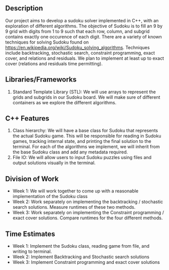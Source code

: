 ## Description

Our project aims to develop a sudoku solver implemented in C++, with an exploration of different algorithms. The objective of Sudoku is to fill an 9 by 9 grid with digits from 1 to 9 such that each row, column, and subgrid contains exactly one occurence of each digit. There are a variety of known techniques for solving Sudoku found on https://en.wikipedia.org/wiki/Sudoku_solving_algorithms. Techniques include backtracking, stochastic search, constraint programming, exact cover, and relations and residuals. We plan to implement at least up to exact cover (relations and residuals time permitting).

## Libraries/Frameworks
1. Standard Template Library (STL): We will use arrays to represent the grids and subgrids in our Sudoku board. We will make sure of different containers as we explore the different algorithms.

## C++ Features
1. Class hierarchy: We will have a base class for Sudoku that represents the actual Sudoku game. This will be responsible for reading in Sudoku games, tracking internal state, and printing the final solution to the terminal. For each of the algorithms we implement, we will inherit from the base Sudoku class and add any metadata required.
2. File IO: We will allow users to input Sudoku puzzles using files and output solutions visually in the terminal.


## Division of Work
- Week 1: We will work together to come up with a reasonable implementation of the Sudoku class
- Week 2: Work separately on implementing the backtracking / stochastic search solutions. Measure runtimes of these two methods.
- Week 3: Work separately on implementing the Constraint programming / exact cover solutions. Compare runtimes for the four different methods.

## Time Estimates
- Week 1: Implement the Sudoku class, reading game from file, and writing to terminal.
- Week 2: Implement Backtracking and Stochastic search solutions
- Week 3: Implement Constraint programming and exact cover solutions